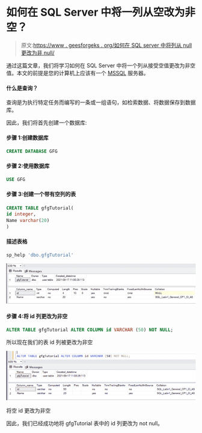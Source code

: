 # 如何在 SQL Server 中将一列从空改为非空？

> 原文:[https://www . geesforgeks . org/如何在 SQL server 中将列从 null 更改为非 null/](https://www.geeksforgeeks.org/how-to-alter-a-column-from-null-to-not-null-in-sql-server/)

通过这篇文章，我们将学习如何在 SQL Server 中将一个列从接受空值更改为非空值。本文的前提是您的计算机上应该有一个 [MSSQL](https://www.microsoft.com/en-in/sql-server/sql-server-downloads) 服务器。

#### 什么是查询？

查询是为执行特定任务而编写的一条或一组语句，如检索数据、将数据保存到数据库。

因此，我们将首先创建一个数据库:

#### 步骤 1:创建数据库

```sql
CREATE DATABASE GFG
```

#### 步骤 2:使用数据库

```sql
USE GFG
```

#### 步骤 3:创建一个带有空列的表

```sql
CREATE TABLE gfgTutorial(
id integer,
Name varchar(20)
)
```

#### 描述表格

```sql
sp_help 'dbo.gfgTutorial'
```

![](img/535ab87be5c8880aff51556ec64a1cd1.png)

#### 步骤 4:将 id 列更改为非空

```sql
ALTER TABLE gfgTutorial ALTER COLUMN id VARCHAR (50) NOT NULL;
```

所以现在我们的表 id 列被更改为非空

![](img/ba45657580a492821d487df5343d35e6.png)

将空 id 更改为非空

因此，我们已经成功地将 gfgTutorial 表中的 id 列更改为 not null。